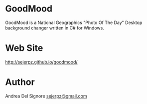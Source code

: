 # GoodMood

GoodMood is a National Geographics "Photo Of The Day" Desktop 
background changer written in C# for Windows.

# Web Site

http://sejerpz.github.io/goodmood/

# Author

Andrea Del Signore <sejerpz@gmail.com>
